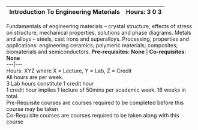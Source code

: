 **Introduction To Engineering Materials** | **Hours: 3 0 3**  
---|---  
Fundamentals of engineering materials – crystal structure, effects of stress on structure, mechanical properties, solutions and phase diagrams. Metals and alloys – steels, cast irons and superalloys. Processing, properties and applications: engineering ceramics; polymeric materials; composites; biomaterials and semiconductors.
**Pre-requisites: None** | **Co-requisites: None**  
---|---  
Hours: XYZ where X = Lecture, Y = Lab, Z = Credit  
All hours are per week.  
3 Lab hours constitute 1 credit hour  
1 credit hour implies 1 lecture of 50mins per academic week. 16 weeks in total.  
Pre-Requisite courses are courses required to be completed before this course may be taken  
Co-Requisite courses are courses required to be taken along with this course
